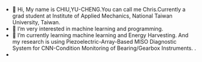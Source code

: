 - 👋 Hi, My name is CHIU,YU-CHENG.You can call me Chris.Currently a grad student at Institute of Applied Mechanics, National Taiwan University, Taiwan.
- 👀 I’m  very interested in machine learning and programming.
- 🌱 I’m currently learning machine learning and Energy Harvesting. And my research is using Piezoelectric-Array-Based MISO Diagnostic System for CNN-Condition Monitoring of Bearing/Gearbox Instruments.
.
- 


<!---
cz0824chris/cz0824chris is a ✨ special ✨ repository because its `README.md` (this file) appears on your GitHub profile.
You can click the Preview link to take a look at your changes.
--->
